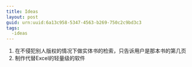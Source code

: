 ```yaml
---
title: Ideas
layout: post
guid: urn:uuid:6a13c958-5347-4563-b269-750c2c9bd3c3
tags:
  -ideas 
---
```


1. 在不侵犯别人版权的情况下做实体书的检索，只告诉用户是那本书的第几页
2. 制作代替Excel的轻量级的软件
